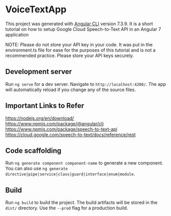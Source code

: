 # VoiceTextApp

This project was generated with [Angular CLI](https://github.com/angular/angular-cli) version 7.3.9.
It is a short tutorial on how to setup Google Cloud Speech-to-Text API in an Angular 7 application

NOTE: Please do not store your API key in your code. It was put in the environment.ts file for ease for the purposes of this tutorial and is not a recommended practice. Please store your API keys securely.

## Development server

Run `ng serve` for a dev server. Navigate to `http://localhost:4200/`. The app will automatically reload if you change any of the source files.

## Important Links to Refer

https://nodejs.org/en/download/
https://www.npmjs.com/package/@angular/cli
https://www.npmjs.com/package/speech-to-text-api
https://cloud.google.com/speech-to-text/docs/reference/rest

## Code scaffolding

Run `ng generate component component-name` to generate a new component. You can also use `ng generate directive|pipe|service|class|guard|interface|enum|module`.

## Build

Run `ng build` to build the project. The build artifacts will be stored in the `dist/` directory. Use the `--prod` flag for a production build.

